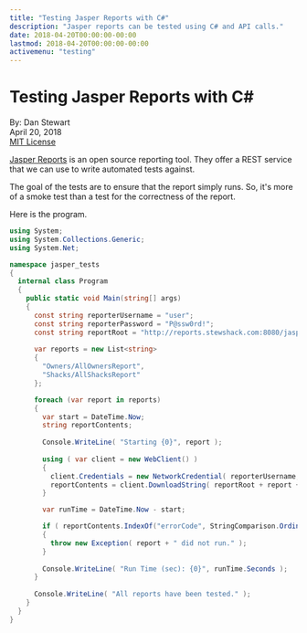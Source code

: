 ```yaml
---
title: "Testing Jasper Reports with C#"
description: "Jasper reports can be tested using C# and API calls."
date: 2018-04-20T00:00:00-00:00
lastmod: 2018-04-20T00:00:00-00:00
activemenu: "testing"
---
```


# Testing Jasper Reports with C&#35;

By: Dan Stewart\
April 20, 2018\
[MIT License](https://mit-license.org)
       
[Jasper Reports](https://community.jaspersoft.com/) is an open source reporting tool. They offer a REST service that 
we can use to write automated tests against.

The goal of the tests are to ensure that the report simply runs. So, it's more of a smoke test than a test for the correctness of the report.

Here is the program.

```csharp
using System;
using System.Collections.Generic;
using System.Net;

namespace jasper_tests
{
  internal class Program
  {
    public static void Main(string[] args)
    {
      const string reporterUsername = "user";
      const string reporterPassword = "P@ssw0rd!";
      const string reportRoot = "http://reports.stewshack.com:8080/jasperserver/rest_v2/reports/";
      
      var reports = new List<string>
      {
        "Owners/AllOwnersReport",
        "Shacks/AllShacksReport"
      };

      foreach (var report in reports)
      {
        var start = DateTime.Now;
        string reportContents;
        
        Console.WriteLine( "Starting {0}", report );
        
        using ( var client = new WebClient() )
        {
          client.Credentials = new NetworkCredential( reporterUsername, reporterPassword );
          reportContents = client.DownloadString( reportRoot + report + ".csv" );
        }

        var runTime = DateTime.Now - start;

        if ( reportContents.IndexOf("errorCode", StringComparison.Ordinal) > 0 )
        {
          throw new Exception( report + " did not run." );
        }
        
        Console.WriteLine( "Run Time (sec): {0}", runTime.Seconds );
      }
      
      Console.WriteLine( "All reports have been tested." );
    }
  }
}
```